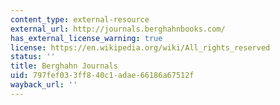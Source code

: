 ```yaml
---
content_type: external-resource
external_url: http://journals.berghahnbooks.com/
has_external_license_warning: true
license: https://en.wikipedia.org/wiki/All_rights_reserved
status: ''
title: Berghahn Journals
uid: 797fef03-3ff8-40c1-adae-66186a67512f
wayback_url: ''
---
```

